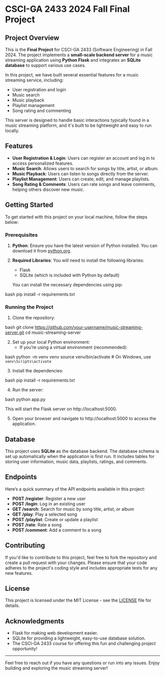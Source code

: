 # CSCI-GA 2433 2024 Fall Final Project

## Project Overview
This is the **Final Project** for CSCI-GA 2433 (Software Engineering) in Fall 2024. The project implements a **small-scale backend server** for a music streaming application using **Python Flask** and integrates an **SQLite database** to support various use cases.

In this project, we have built several essential features for a music streaming service, including:

- User registration and login
- Music search
- Music playback
- Playlist management
- Song rating and commenting

This server is designed to handle basic interactions typically found in a music streaming platform, and it's built to be lightweight and easy to run locally.

## Features
- **User Registration & Login**: Users can register an account and log in to access personalized features.
- **Music Search**: Allows users to search for songs by title, artist, or album.
- **Music Playback**: Users can listen to songs directly from the server.
- **Playlist Management**: Users can create, edit, and manage playlists.
- **Song Rating & Comments**: Users can rate songs and leave comments, helping others discover new music.

## Getting Started

To get started with this project on your local machine, follow the steps below:

### Prerequisites
1. **Python**: Ensure you have the latest version of Python installed. You can download it from [python.org](https://www.python.org/downloads/).
   
2. **Required Libraries**: You will need to install the following libraries:
   - Flask
   - SQLite (which is included with Python by default)

   You can install the necessary dependencies using pip:
   
bash
   pip install -r requirements.txt


### Running the Project

1. Clone the repository:
   
bash
   git clone https://github.com/your-username/music-streaming-server.git
   cd music-streaming-server


2. Set up your local Python environment:
   - If you’re using a virtual environment (recommended):
     
bash
     python -m venv venv
     source venv/bin/activate  # On Windows, use `venv\Scripts\activate`

   
3. Install the dependencies:
   
bash
   pip install -r requirements.txt


4. Run the server:
   
bash
   python app.py


   This will start the Flask server on http://localhost:5000.

5. Open your browser and navigate to http://localhost:5000 to access the application.

## Database

This project uses **SQLite** as the database backend. The database schema is set up automatically when the application is first run. It includes tables for storing user information, music data, playlists, ratings, and comments.

## Endpoints

Here’s a quick summary of the API endpoints available in this project:

- **POST /register**: Register a new user
- **POST /login**: Log in an existing user
- **GET /search**: Search for music by song title, artist, or album
- **GET /play**: Play a selected song
- **POST /playlist**: Create or update a playlist
- **POST /rate**: Rate a song
- **POST /comment**: Add a comment to a song

## Contributing

If you'd like to contribute to this project, feel free to fork the repository and create a pull request with your changes. Please ensure that your code adheres to the project's coding style and includes appropriate tests for any new features.

## License

This project is licensed under the MIT License - see the [LICENSE](LICENSE) file for details.

## Acknowledgments

- Flask for making web development easier.
- SQLite for providing a lightweight, easy-to-use database solution.
- The CSCI-GA 2433 course for offering this fun and challenging project opportunity! 

---

Feel free to reach out if you have any questions or run into any issues. Enjoy building and exploring the music streaming server!